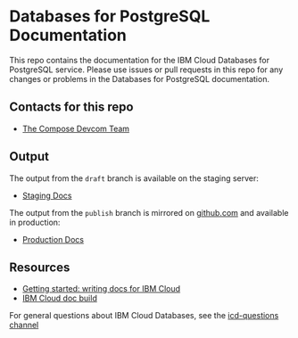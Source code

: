# Databases for PostgreSQL Documentation

This repo contains the documentation for the IBM Cloud Databases for PostgreSQL service. Please use issues or pull requests in this repo for any changes or problems in the Databases for PostgreSQL documentation.

## Contacts for this repo

- [The Compose Devcom Team](https://github.ibm.com/orgs/cloud-docs/teams/compose-devcom)

## Output

The output from the `draft` branch is available on the staging server: 

- [Staging Docs](https://test.cloud.ibm.com/docs/services/databases-for-postgresql)

The output from the `publish` branch is mirrored on [github.com](https://github.com/ibm-cloud-docs/databases-for-postgresql) and available in production:
- [Production Docs](https://cloud.ibm.com/docs/services/databases-for-postgresql)

## Resources

- [Getting started: writing docs for IBM Cloud](https://test.cloud.ibm.com/docs/developing/writing?topic=writing-get-started-onboarding)
- [IBM Cloud doc build](https://test.cloud.ibm.com/docs/developing/writing?topic=writing-get-start-docbuilds)

For general questions about IBM Cloud Databases, see the [icd-questions channel](https://ibm-cloudplatform.slack.com/messages/C534XRCF3/)
